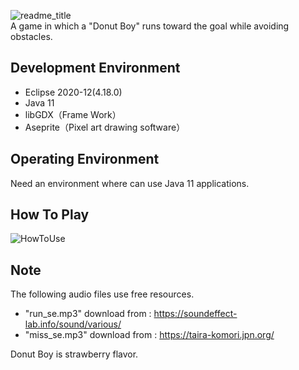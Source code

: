 ![readme_title](https://user-images.githubusercontent.com/89298806/139365809-8d26e4c0-ffed-41d6-983f-7ae228666f15.png)</br>
A game in which a "Donut Boy" runs toward the goal while avoiding obstacles.</br>

## Development Environment</br>
- Eclipse 2020-12(4.18.0)
- Java 11
- libGDX（Frame Work）
- Aseprite（Pixel art drawing software）

## Operating Environment</br>
Need an environment where can use Java 11 applications.</br>

## How To Play</br>
![HowToUse](https://user-images.githubusercontent.com/89298806/139364914-f6e1d8b6-32f2-4227-8f8d-148c9f78592b.png)

## Note
The following audio files use free resources.</br>
- "run_se.mp3" download from  : https://soundeffect-lab.info/sound/various/</br>
- "miss_se.mp3" download from : https://taira-komori.jpn.org/

Donut Boy is strawberry flavor.
